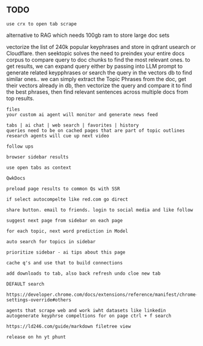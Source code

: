 ## TODO

    use crx to open tab scrape

alternative to RAG which needs 100gb ram to store large doc sets

  vectorize the list of 240k popular keyphrases and store in qdrant usearch or Cloudflare. then seektopic solves the need to preindex your entire docs corpus to compare query to doc chunks to find the most relevant ones. to get results, we can expand query either by passing into LLM prompt to generate related keypphrases or search the query in the vectors db to find similar ones.. we can simply extract the Topic Phrases from the doc, get their vectors already in db, then vectorize the query and compare it to find the best phrases, then find relevant sentences across multiple docs from top results.


    files
    your custom ai agent will monitor and generate news feed

    tabs | ai chat | web search | favorites | history
    queries need to be on cached pages that are part of topic outlines
    research agents will cue up next video

    follow ups

    browser sidebar results

    use open tabs as context

    QwkDocs

    preload page results to common Qs with SSR

    if select autocompelte like red.com go direct

    share button. email to friends. login to social media and like follow

    suggest next page from sidebar on each page

    for each topic, next word prediction in Model

    auto search for topics in sidebar

    prioritize sidebar - ai tips about this page

    cache q's and use that to build connections

    add downloads to tab, also back refresh undo cloe new tab

    DEFAULT search

    https://developer.chrome.com/docs/extensions/reference/manifest/chrome-settings-override#others

    agents that scrape web and work iwht datasets like linkedin
    autogenerate keyphrse compeltions for on page ctrl + f search

    https://ld246.com/guide/markdown filetree view

    release on hn yt phunt
